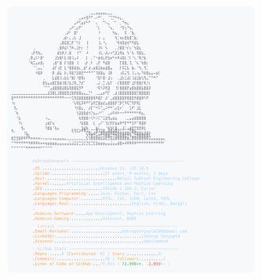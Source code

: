 <a href="https://github.com/debrup27/debrup27">
  <picture>
    <source media="(prefers-color-scheme: dark)" srcset="https://raw.githubusercontent.com/debrup27/debrup27/main/dark_mode.svg">
    <img alt="debrup27's GitHub Profile README" src="https://raw.githubusercontent.com/debrup27/debrup27/main/light_mode.svg">
  </picture>
</a>



